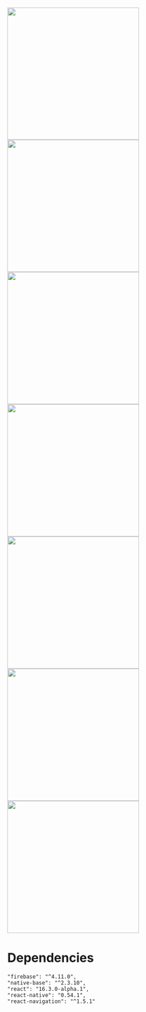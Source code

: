 # 

<img src="https://github.com/raylinhonghu/React-Native-Firebase-ContactList-/tree/master/sreenshots/1.png" width="300px">

<img src="https://github.com/raylinhonghu/React-Native-Firebase-ContactList-/tree/master/sreenshots/2.png" width="300px">

<img src="https://github.com/raylinhonghu/React-Native-Firebase-ContactList-/tree/master/sreenshots/3.png" width="300px">

<img src="https://github.com/raylinhonghu/React-Native-Firebase-ContactList-/tree/master/sreenshots/4.png" width="300px">

<img src="https://github.com/raylinhonghu/React-Native-Firebase-ContactList-/tree/master/sreenshots/5.png" width="300px">

<img src="https://github.com/raylinhonghu/React-Native-Firebase-ContactList-/tree/master/sreenshots/6.png" width="300px">

<img src="https://github.com/raylinhonghu/React-Native-Firebase-ContactList-/tree/master/sreenshots/7.png" width="300px">


# Dependencies 
    "firebase": "^4.11.0",
    "native-base": "^2.3.10",
    "react": "16.3.0-alpha.1",
    "react-native": "0.54.1",
    "react-navigation": "^1.5.1"